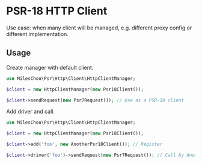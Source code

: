 # PSR-18 HTTP Client

Use case: when many client will be managed, e.g. different proxy config or different implementation.

## Usage

Create manager with default client.

```php
use MilesChou\Psr\Http\Client\HttpClientManager;

$client = new HttpClientManager(new Psr18Client());

$client->sendRequest(new Psr7Request()); // Use as a PSR-18 client 
```

Add driver and call.

```php
use MilesChou\Psr\Http\Client\HttpClientManager;

$client = new HttpClientManager(new Psr18Client());

$client->add('foo', new AnotherPsr18Client()); // Register

$client->driver('foo')->sendRequest(new Psr7Request()); // Call by AnotherPsr18Client
```
